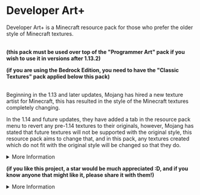 # Developer Art+
Developer Art+ is a Minecraft resource pack for those who prefer the older style of Minecraft textures. 

<br>
<b>(this pack must be used over top of the "Programmer Art" pack if you wish to use it in versions after 1.13.2)

(if you are using the Bedrock Edition, you need to have the "Classic Textures" pack applied below this pack)</b>

<br>
Beginning in the 1.13 and later updates, Mojang has hired a new texture artist for Minecraft, this has resulted in the style of the Minecraft textures completely changing.


In the 1.14 and future updates, they have added a tab in the resource pack menu to revert any pre-1.14 textures to their originals, however, Mojang has stated that future textures will not be supported with the original style, this resource pack aims to change that, and in this pack, any textures created which do not fit with the original style will be changed so that they do.

<details>
  <summary>More Information</summary>
  
    * This pack works in versions 1.14 and beyond (including snapshot support),

    * I will be updating this pack as updates, snapshots, and pre-releases come out,

    * I will also be taking comments and suggestions into consideration as I know I am not the authority on what defines the original style.
</details>

<b>(if you like this project, a star would be much appreciated :D, and if you know anyone that might like it, please share it with them!)</b>

<details>
  <summary>More Information</summary>
  
    * This pack works in versions 1.14 and beyond (including snapshot support),

    * I will be updating this pack as updates, snapshots, and pre-releases come out,

    * I will also be taking comments and suggestions into consideration as I know I am not the authority on what defines the original style.
</details>
